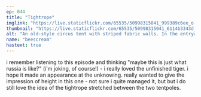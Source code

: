 ```yaml
---
ep: 044
title: "Tightrope"
imglink: "https://live.staticflickr.com/65535/50998315041_999389c6ee_o.jpg"
thumbnail: "https://live.staticflickr.com/65535/50998315041_6114b3343d_q.jpg"
alt: "An old-style circus tent with striped fabric walls. In the entryway a dark figure stands with its arms thrown upwards in welcome. Above the doorway, a sign in Russian reads Другой Цирк. Between the two peaks of the tent's roof, a tightrope has a small figure balancing on it. At the very top of the image the word ANOTHER is scrawled. Beneath the image, the phrase is completed with the word CIRCUS."
name: "beescream"
hastext: true
---
```

i remember listening to this episode and thinking  "maybe this is just what russia is like?"  (i'm joking, of course!) - i really loved the unfinished tiger. i hope it made an appearance at the unknowing. really wanted to give the impression of height in this one - not sure i quite managed it, but but i do still love the idea of the tightrope stretched between the two tentpoles.